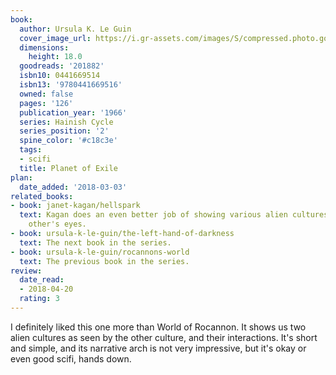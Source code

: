 ```yaml
---
book:
  author: Ursula K. Le Guin
  cover_image_url: https://i.gr-assets.com/images/S/compressed.photo.goodreads.com/books/1334148719l/201882.jpg
  dimensions:
    height: 18.0
  goodreads: '201882'
  isbn10: 0441669514
  isbn13: '9780441669516'
  owned: false
  pages: '126'
  publication_year: '1966'
  series: Hainish Cycle
  series_position: '2'
  spine_color: '#c18c3e'
  tags:
  - scifi
  title: Planet of Exile
plan:
  date_added: '2018-03-03'
related_books:
- book: janet-kagan/hellspark
  text: Kagan does an even better job of showing various alien cultures through each
    other's eyes.
- book: ursula-k-le-guin/the-left-hand-of-darkness
  text: The next book in the series.
- book: ursula-k-le-guin/rocannons-world
  text: The previous book in the series.
review:
  date_read:
  - 2018-04-20
  rating: 3
---
```


I definitely liked this one more than World of Rocannon. It shows us two alien cultures as seen by the other culture, and their interactions. It's short and simple, and its narrative arch is not very impressive, but it's okay or even good scifi, hands down.
